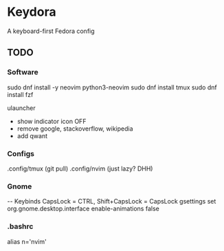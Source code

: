 # Keydora
A keyboard-first Fedora config

## TODO

### Software
sudo dnf install -y neovim python3-neovim
sudo dnf install tmux
sudo dnf install fzf

ulauncher
- show indicator icon OFF
- remove google, stackoverflow, wikipedia
- add qwant


### Configs
.config/tmux (git pull)
.config/nvim (just lazy? DHH)


### Gnome
-- Keybinds
CapsLock = CTRL, Shift+CapsLock = CapsLock
gsettings set org.gnome.desktop.interface enable-animations false


### .bashrc
alias n='nvim'
